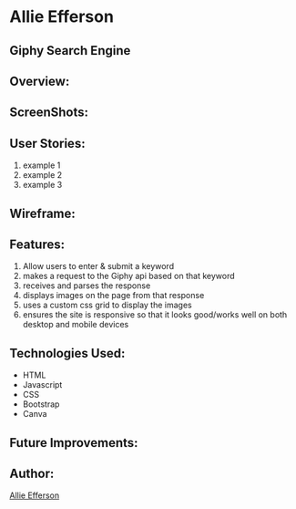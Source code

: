 # Allie Efferson

## Giphy Search Engine

## Overview:


## ScreenShots:


## User Stories:
1. example 1
2. example 2
3. example 3

## Wireframe:

## Features:
1. Allow users to enter & submit a keyword
2. makes a request to the Giphy api based on that keyword
3. receives and parses the response
4. displays images on the page from that response
5. uses a custom css grid to display the images
6. ensures the site is responsive so that it looks good/works well on both desktop and mobile devices

## Technologies Used:
- HTML
- Javascript
- CSS
- Bootstrap
- Canva

## Future Improvements:


## Author:
[Allie Efferson](https://www.linkedin.com/in/allie-efferson/)

